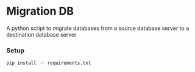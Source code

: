 # Migration DB

A python script to migrate databases from a source database server to a destination database server

### Setup

```bash
pip install -r requirements.txt
```